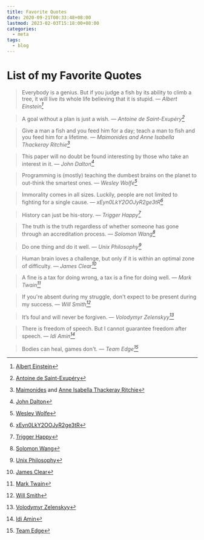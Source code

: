 ```yaml
---
title: Favorite Quotes
date: 2020-09-21T00:33:48+08:00
lastmod: 2023-02-03T15:18:00+08:00
categories:
  - meta
tags:
  - blog
---
```

# List of my Favorite Quotes

> Everybody is a genius. But if you judge a fish by its ability to climb a tree, it will live its whole life believing that it is stupid.
> — <cite>Albert Einstein[^1]</cite>

> A goal without a plan is just a wish.
> — <cite>Antoine de Saint-Exupéry[^2]</cite>

> Give a man a fish and you feed him for a day; teach a man to fish and you feed him for a lifetime.
> — <cite>Maimonides and Anne Isabella Thackeray Ritchie[^3]</cite>

> This paper will no doubt be found interesting by those who take an interest in it.
> — <cite>John Dalton[^4]</cite>

> Programming is (mostly) teaching the dumbest brains on the planet to out-think the smartest ones.
> — <cite>Wesley Wolfe[^5]</cite>

> Immorality comes in all sizes. Luckily, people are not limited to fighting for a single cause.
> — <cite>xEyn0LkY2OOJyR2ge3tR[^6]</cite>

> History can just be his-story.
> — <cite>Trigger Happy[^7]</cite>

> The truth is the truth regardless of whether someone has gone through an accreditation process.
> — <cite>Solomon Wang[^8]</cite>

> Do one thing and do it well.
> — <cite>Unix Philosophy[^9]</cite>

> Human brain loves a challenge, but only if it is within an optimal zone of difficulty.
> — <cite>James Clear[^10]</cite>

> A fine is a tax for doing wrong, a tax is a fine for doing well.
> — <cite>Mark Twain[^11]</cite>

> If you're absent during my struggle, don't expect to be present during my success.
> — <cite>Will Smith[^12]</cite>

> It’s foul and will never be forgiven.
> — <cite>Volodymyr Zelenskyy[^13]</cite>

> There is freedom of speech. But I cannot guarantee freedom after speech.
> — <cite>Idi Amin[^14]</cite>

> Bodies can heal, games don't.
> — <cite>Team Edge[^15]</cite>

[^1]: [Albert Einstein](https://www.goodreads.com/quotes/8136665-everybody-is-a-genius-but-if-you-judge-a-fish)
[^2]: [Antoine de Saint-Exupéry](https://www.goodreads.com/quotes/87476-a-goal-without-a-plan-is-just-a-wish)
[^3]: [Maimonides](https://www.brainyquote.com/quotes/maimonides_326751) and [Anne Isabella Thackeray Ritchie](https://en.wiktionary.org/wiki/give_a_man_a_fish_and_you_feed_him_for_a_day;_teach_a_man_to_fish_and_you_feed_him_for_a_lifetime)
[^4]: [John Dalton](https://www.brainyquote.com/quotes/john_dalton_193098)
[^5]: [Wesley Wolfe](https://twitter.com/wolvereness/status/333032984628297728)
[^6]: [xEyn0LkY2OOJyR2ge3tR](https://www.reddit.com/r/linux/comments/a5tf5a/comment/ebqaglx)
[^7]: [Trigger Happy](https://www.vintag.es/2017/05/paintings-by-adolf-hitler-40-rarely.html?showComment=1582505875225#c1378598708455702142)
[^8]: [Solomon Wang](https://www.quora.com/Whats-the-good-balance-between-selfishness-and-selflessness/answer/Solomon-Wang)
[^9]: [Unix Philosophy](https://en.wikipedia.org/wiki/Unix_philosophy)
[^10]: [James Clear](https://jamesclear.com/goldilocks-rule)
[^11]: [Mark Twain](https://quotefancy.com/quote/862573/Mark-Twain-A-tax-is-a-fine-for-doing-well-a-fine-is-a-tax-for-doing-wrong)
[^12]: [Will Smith](https://www.goodreads.com/quotes/7160107-if-you-re-absent-during-my-struggle-don-t-expect-to-be)
[^13]: [Volodymyr Zelenskyy](https://www.aljazeera.com/news/2022/2/25/we-are-defending-our-state-alone-says-ukraines-president)
[^14]: [Idi Amin](https://www.goodreads.com/quotes/9082497-there-is-freedom-of-speech-but-i-cannot-guarantee-freedom)
[^15]: [Team Edge](https://youtu.be/kuvOgQSaJzc?t=333)